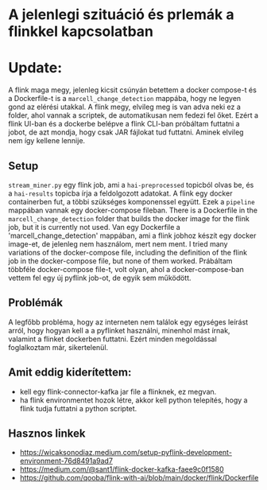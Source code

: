 # A jelenlegi szituáció és prlemák a flinkkel kapcsolatban

# Update:
A flink maga megy, jelenleg kicsit csúnyán betettem a docker compose-t és a Dockerfile-t is a 
`marcell_change_detection` mappába, hogy ne legyen gond az elérési utakkal.
A flink megy, elvileg meg is van adva neki ez a folder, ahol vannak a scriptek, de automatikusan nem fedezi fel őket.
Ezért a flink UI-ban és a dockerbe belépve a flink CLI-ban próbáltam futtatni a jobot, de azt mondja, hogy csak JAR fájlokat tud futtatni.
Aminek elvileg nem így kellene lennije.

## Setup
`stream_miner.py` egy flink job, ami a `hai-preprocessed` topicból olvas be, és a `hai-results` topicba írja a feldolgozott adatokat.
A flink egy docker containerben fut, a többi szükséges komponenssel együtt. Ezek a `pipeline` mappában vannak egy docker-compose fileban.
There is a Dockerfile in the `marcell_change_detection` folder that builds the docker image for the flink job, but it is currently not used.
Van egy Dockerfile a 'marcell_change_detection' mappában, ami a flink jobhoz készít egy docker image-et, de jelenleg nem használom, mert nem ment.
I tried many variations of the docker-compose file, including the definition of the flink job in the docker-compose file, but none of them worked.
Prábáltam többféle docker-compose file-t, volt olyan, ahol a docker-compose-ban vettem fel egy új pyflink job-ot, de egyik sem működött.

## Problémák
A legfőbb probléma, hogy az interneten nem találok egy egységes leírást arról, 
hogy hogyan kell a a pyflinket használni, minenhol mást írnak, valamint a flinket dockerben futtatni. 
Ezért minden megoldással foglalkoztam már, sikertelenül.

## Amit eddig kiderítettem:
 - kell egy flink-connector-kafka jar file a flinknek, ez megvan.
 - ha flink environmentet hozok létre, akkor kell python telepítés, hogy a flink tudja futtatni a python scriptet.


## Hasznos linkek
- https://wicaksonodiaz.medium.com/setup-pyflink-development-environment-76d8491a9ad7
- https://medium.com/@sant1/flink-docker-kafka-faee9c0f1580
- https://github.com/qooba/flink-with-ai/blob/main/docker/flink/Dockerfile

